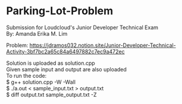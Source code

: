 # Parking-Lot-Problem
Submission for Loudcloud's Junior Developer Technical Exam  
By: Amanda Erika M. Lim  
  
Problem: https://jdramos032.notion.site/Junior-Developer-Technical-Activity-3bf7bc2a65c84a6497882c7ec9a472ec  
  
Solution is uploaded as solution.cpp  
Given sample input and output are also uploaded  
To run the code:  
$ g++ solution.cpp -W -Wall  
$ ./a.out < sample_input.txt > output.txt  
$ diff output.txt sample_output.txt -Z  
